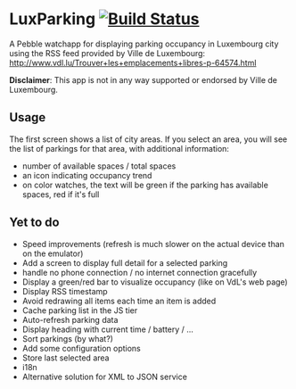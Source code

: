 # LuxParking [![Build Status](https://travis-ci.org/ogerardin/LuxParking.svg?branch=master)](https://travis-ci.org/ogerardin/LuxParking)
A Pebble watchapp for displaying parking occupancy in Luxembourg city using the RSS feed provided by Ville de Luxembourg: http://www.vdl.lu/Trouver+les+emplacements+libres-p-64574.html

**Disclaimer**: This app is not in any way supported or endorsed by Ville de Luxembourg.

## Usage
The first screen shows a list of city areas. If you select an area, you will see the list of parkings for that area, with additional information:
* number of available spaces / total spaces
* an icon indicating occupancy trend
* on color watches, the text will be green if the parking has available spaces, red if it's full

## Yet to do
* Speed improvements (refresh is much slower on the actual device than on the emulator)
* Add a screen to display full detail for a selected parking 
* handle no phone connection / no internet connection gracefully
* Display a green/red bar to visualize occupancy (like on VdL's web page)
* Display RSS timestamp
* Avoid redrawing all items each time an item is added
* Cache parking list in the JS tier 
* Auto-refresh parking data 
* Display heading with current time / battery / ...
* Sort parkings (by what?)
* Add some configuration options
* Store last selected area
* i18n
* Alternative solution for XML to JSON service

